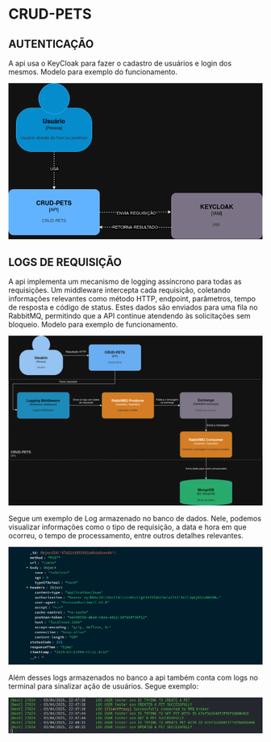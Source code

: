 # CRUD-PETS

## AUTENTICAÇÃO

A api usa o KeyCloak para fazer o cadastro de usuários e login dos mesmos.
Modelo para exemplo do funcionamento.

![C4Model keycloak](assets/IAM.png)

## LOGS DE REQUISIÇÃO

A api implementa um mecanismo de logging assíncrono para todas as requisições. Um middleware intercepta cada requisição, coletando informações relevantes como método HTTP, endpoint, parâmetros, tempo de resposta e código de status. Estes dados são enviados para uma fila no RabbitMQ, permitindo que a API continue atendendo às solicitações sem bloqueio.
Modelo para exemplo de funcionamento.

![C4Model RabbitMQ](assets/DiagramaRabbitMqLogging.drawio.png)

Segue um exemplo de Log armazenado no banco de dados. Nele, podemos visualizar informações como o tipo de requisição, a data e hora em que ocorreu, o tempo de processamento, entre outros detalhes relevantes.

![Exemplo Log](assets/exemploLog.png)

Além desses logs armazenados no banco a api também conta com logs no terminal para sinalizar ação de usuários. Segue exemplo:

![Exemplo Log no terminal](assets/logExample.png)
